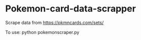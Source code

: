 # Pokemon-card-data-scrapper
Scrape data from https://pkmncards.com/sets/

To use: python pokemonscraper.py
